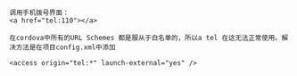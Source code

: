 
    调用手机拨号界面：
    <a href="tel:110"></a>  
    
    在cordova中所有的URL Schemes 都是服从于白名单的，所以a tel 在这无法正常使用。解决方法是在项目config.xml中添加

    <access origin="tel:*" launch-external="yes" />
    
    
